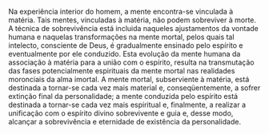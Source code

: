 ﻿Na experiência interior do homem, a mente encontra-se vinculada à matéria. Tais mentes, vinculadas à matéria, não podem sobreviver à morte. A técnica de sobrevivência está incluida naqueles ajustamentos da vontade humana e naquelas transformações na mente mortal, pelos quais tal intelecto, consciente de Deus, é gradualmente ensinado pelo espírito e eventualmente por ele conduzido. Esta evolução da mente humana da associação à matéria para a união com o espírito, resulta na transmutação das fases potencialmente espirituais da mente mortal nas realidades moronciais da alma imortal. A mente mortal, subserviente à matéria, está destinada a tornar-se cada vez mais material e, conseqüentemente, a sofrer extinção final da personalidade; a mente conduzida pelo espírito está destinada a tornar-se cada vez mais espiritual e, finalmente, a realizar a unificação com o espírito divino sobrevivente e guia e, desse modo, alcançar a sobrevivência e eternidade de existência da personalidade.